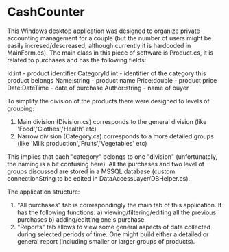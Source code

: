 # CashCounter
This Windows desktop application was designed to organize private accounting management for a couple (but the number of users might be easily incresed/descreased, although currently it is hardcoded in MainForm.cs). The main class in this piece of software is Product.cs, it is related to purchases and has the following fields:

  Id:int - product identifier
  CategoryId:int - identifier of the category this product belongs
  Name:string - product name
  Price:double - product price
  Date:DateTime - date of purchase
  Author:string - name of buyer
  
To simplify the division of the products there were designed to levels of grouping:
1) Main division (Division.cs) corresponds to the general division (like 'Food','Clothes','Health' etc)
2) Narrow division (Category.cs) corresponds to a more detailed groups (like 'Milk production','Fruits','Vegetables' etc)

This implies that each "category" belongs to one "division" (unfortunately, the naming is a bit confusing here). All the purchases and two level of groups discussed are stored in a MSSQL database (custom connectionString to be edited in DataAccessLayer/DBHelper.cs).

The application structure:
        
1) "All purchases" tab is correspondingly the main tab of this application. It has the following functions: 
      a) viewing/filtering/editing all the previous purchases
      b) adding/editting one's purchase
2) "Reports" tab allows to view some general aspects of data collected during selected periods of time. One might build either a detailed or general report (including smaller or larger groups of products). 


  
      
